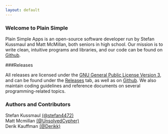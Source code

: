 ```yaml
---
layout: default
---
```


### Welcome to Plain Simple

Plain Simple Apps is an open-source software developer run by Stefan Kussmaul and Matt McMillan, both seniors in high school. Our mission is to write clean, intuitive programs and libraries, and our code can be found on [Github](https://github.com/plain-simple). 

###Releases

All releases are licensed under the [GNU General Public License Version 3](http://www.gnu.org/licenses/gpl.txt), and can be found under the [Releases](/releases.md) tab, as well as on [Github](https://github.com/plain-simple). We also maintain coding guidelines and reference documents on several programming-related topics. 

### Authors and Contributors

Stefan Kussmaul [(@stefan4472)](https://github.com/stefan4472)  
Matt Mcmillan [(@UnsolvedCypher)](https://github.com/UnsolvedCypher)  
Derik Kauffman [(@Derikk)](https://github.com/derikk)